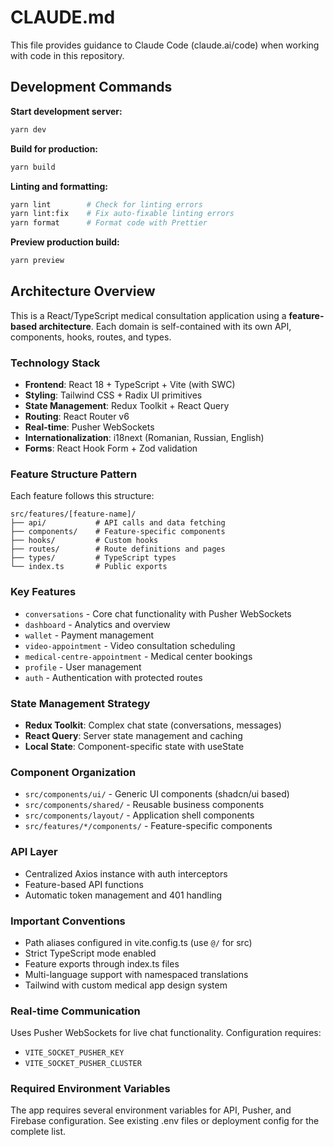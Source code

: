 # CLAUDE.md

This file provides guidance to Claude Code (claude.ai/code) when working with code in this repository.

## Development Commands

**Start development server:**
```bash
yarn dev
```

**Build for production:**
```bash
yarn build
```

**Linting and formatting:**
```bash
yarn lint        # Check for linting errors
yarn lint:fix    # Fix auto-fixable linting errors
yarn format      # Format code with Prettier
```

**Preview production build:**
```bash
yarn preview
```

## Architecture Overview

This is a React/TypeScript medical consultation application using a **feature-based architecture**. Each domain is self-contained with its own API, components, hooks, routes, and types.

### Technology Stack
- **Frontend**: React 18 + TypeScript + Vite (with SWC)
- **Styling**: Tailwind CSS + Radix UI primitives
- **State Management**: Redux Toolkit + React Query
- **Routing**: React Router v6
- **Real-time**: Pusher WebSockets
- **Internationalization**: i18next (Romanian, Russian, English)
- **Forms**: React Hook Form + Zod validation

### Feature Structure Pattern
Each feature follows this structure:
```
src/features/[feature-name]/
├── api/           # API calls and data fetching
├── components/    # Feature-specific components
├── hooks/         # Custom hooks
├── routes/        # Route definitions and pages
├── types/         # TypeScript types
└── index.ts       # Public exports
```

### Key Features
- `conversations` - Core chat functionality with Pusher WebSockets
- `dashboard` - Analytics and overview
- `wallet` - Payment management
- `video-appointment` - Video consultation scheduling
- `medical-centre-appointment` - Medical center bookings
- `profile` - User management
- `auth` - Authentication with protected routes

### State Management Strategy
- **Redux Toolkit**: Complex chat state (conversations, messages)
- **React Query**: Server state management and caching
- **Local State**: Component-specific state with useState

### Component Organization
- `src/components/ui/` - Generic UI components (shadcn/ui based)
- `src/components/shared/` - Reusable business components
- `src/components/layout/` - Application shell components
- `src/features/*/components/` - Feature-specific components

### API Layer
- Centralized Axios instance with auth interceptors
- Feature-based API functions
- Automatic token management and 401 handling

### Important Conventions
- Path aliases configured in vite.config.ts (use `@/` for src)
- Strict TypeScript mode enabled
- Feature exports through index.ts files
- Multi-language support with namespaced translations
- Tailwind with custom medical app design system

### Real-time Communication
Uses Pusher WebSockets for live chat functionality. Configuration requires:
- `VITE_SOCKET_PUSHER_KEY`
- `VITE_SOCKET_PUSHER_CLUSTER`

### Required Environment Variables
The app requires several environment variables for API, Pusher, and Firebase configuration. See existing .env files or deployment config for the complete list.